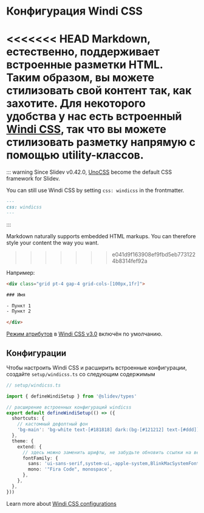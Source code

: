 # Конфигурация Windi CSS

<Environment type="node" />

<<<<<<< HEAD
Markdown, естественно, поддерживает встроенные разметки HTML. Таким образом, вы можете стилизовать свой контент так, как захотите. Для некоторого удобства у нас есть встроенный [Windi CSS](https://github.com/windicss/windicss), так что вы можете стилизовать разметку напрямую с помощью utility-классов.
=======
::: warning
Since Slidev v0.42.0, [UnoCSS](/custom/config-unocss) become the default CSS framework for Slidev.

You can still use Windi CSS by setting `css: windicss` in the frontmatter.
```md
---
css: windicss
---
```
:::

Markdown naturally supports embedded HTML markups. You can therefore style your content the way you want.
>>>>>>> e041d9f163908ef9fbd5eb7731224b8314fef92a

Например:

```html
<div class="grid pt-4 gap-4 grid-cols-[100px,1fr]">

### Имя

- Пункт 1
- Пункт 2

</div>
```

[Режим атрибутов](https://windicss.org/posts/v30.html#attributify-mode) в [Windi CSS v3.0](https://windicss.org/posts/v30.html) включён по умолчанию.

## Конфигурации

Чтобы настроить Windi CSS и расширить встроенные конфигурации, создайте `setup/windicss.ts` со следующим содержимым

```ts
// setup/windicss.ts

import { defineWindiSetup } from '@slidev/types'

// расширение встроенных конфигураций windicss
export default defineWindiSetup(() => ({
  shortcuts: {
    // кастомный дефолтный фон
    'bg-main': 'bg-white text-[#181818] dark:(bg-[#121212] text-[#ddd])',
  },
  theme: {
    extend: {
      // здесь можно заменить шрифты, не забудьте обновить ссылки на веб-шрифты в `index.html`
      fontFamily: {
        sans: 'ui-sans-serif,system-ui,-apple-system,BlinkMacSystemFont,"Segoe UI",Roboto,"Helvetica Neue",Arial,"Noto Sans",sans-serif,"Apple Color Emoji","Segoe UI Emoji","Segoe UI Symbol","Noto Color Emoji"',
        mono: '"Fira Code", monospace',
      },
    },
  },
}))
```

Learn more about [Windi CSS configurations](https://windicss.org/guide/configuration.html)
